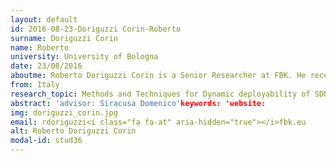 ```yaml
---
layout: default 
id: 2016-08-23-Doriguzzi Corin-Roberto
surname: Doriguzzi Corin
name: Roberto
university: University of Bologna
date: 23/08/2016
aboutme: Roberto Doriguzzi Corin is a Senior Researcher at FBK. He received his degree in Mathematics in 1996 from the University of Trento, Italy, with a thesis in calculus of variations. From 1999 to 2008, he was employed in Neuricam in Trento as Head of the software development team on Embedded Systems. From May 2008 to December 2016 he worked as Senior Research Engineer at CREATE-NET, where he was involved in several European SDN-related projects such as OFELIA-FP7, ALIEN-FP7, NetIDE-FP7 and ACINO-H2020. He is currently working as a senior researcher at FBK and pursuing a Ph.D program in Telecommunication Engineering. His main research interests focus on network virtualisation, software defined networking (SDN), Linux embedded systems and network security. He has authored a number of publications on OpenFlow and SDN technologies as well as on network virtualisation
from: Italy
research_topic: Methods and Techniques for Dynamic deployability of SDN/NFV systems
abstract: 'advisor: Siracusa Domenico'keywords: 'website: 
img: doriguzzi_corin.jpg
email: rdoriguzzi<i class="fa fa-at" aria-hidden="true"></i>fbk.eu
alt: Roberto Doriguzzi Corin
modal-id: stud36
---
```

